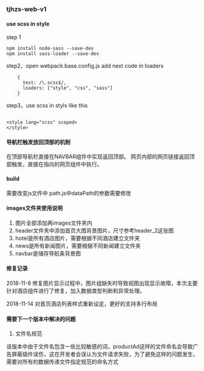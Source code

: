 ### tjhzs-web-v1

#### use scss in style
step 1
```
npm install node-sass --save-dev
npm install sass-loader --save-dev

```

step2，open webpack.base.config.js add next code in loaders

```
    {
      test: /\.scss$/,
      loaders: ["style", "css", "sass"]
    }
```

step3，use scss in styls like this

```

<style lang="scss" scoped>
</style>

```

#### 导航栏触发放回顶部的机制
在顶部导航栏直接在NAVBAR组件中实现返回顶部。
网页内部的网页链接返回顶部触发，直接在指向的网页组件中执行。


#### build
需要改变js文件中 path.js中dataPath的参数需要修改

#### images文件夹使用说明
1. 图片全部添加再images文件夹内
2. header文件夹中添加首页大图背景图片，尺寸参考header_2这张图
3. hotel是所有酒店图片，需要根据不同酒店建立文件夹
4. news是所有新闻图片，需要根据不同新闻建立文件夹
5. navbar是储存导航条背景图


#### 修复记录

2018-11-8
修复图片显示过程中，图片组缺失时导致视图出现显示故障，本次主要针对酒店组件进行了修复，加入数据类型判断和异常处理。

2018-11-14
对首页酒店列表样式重新设定，更好的支持多行布局

#### 需要下一个版本中解决的问题

1. 文件名规范

该版本中由于文件名包含一些比较敏感的词，productAd这样的文件命名会导致广告屏蔽插件误伤，这在开发者会误认为文件请求失败，为了避免这样的问题发生，需要对所有的数据传递文件指定规范的命名方式
